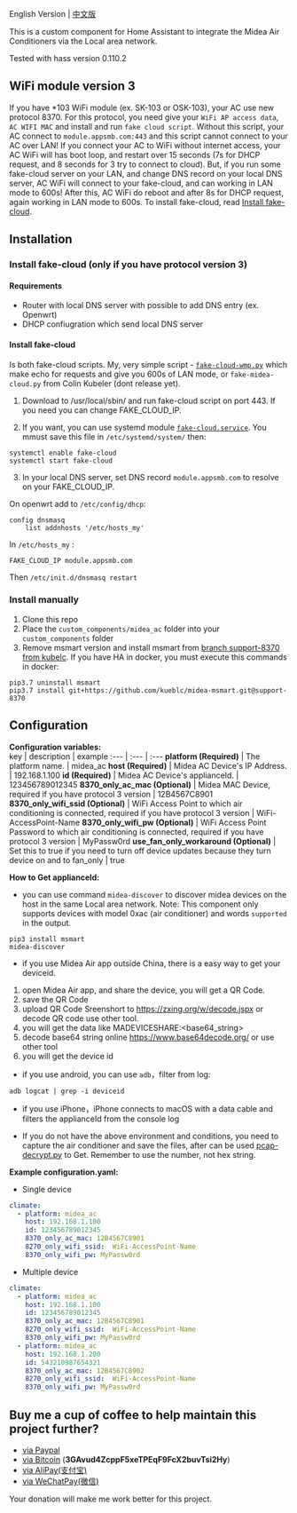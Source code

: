 
English Version | [中文版](./中文.md#)

This is a custom component for Home Assistant to integrate the Midea Air Conditioners via the Local area network.

Tested with hass version 0.110.2

## WiFi module version 3
If you have *103 WiFi module (ex. SK-103 or OSK-103), your AC use new protocol 8370. For this protocol, you need give your `WiFi AP access data`, `AC WIFI MAC` and install and run `fake cloud script`. Without this script, your AC connect to `module.appsmb.com:443` and this script cannot connect to your AC over LAN! If you connect your AC to WiFi without internet access, your AC WiFi will has boot loop, and restart over 15 seconds (7s for DHCP request, and 8 seconds for 3 try to connect to cloud).
But, if you run some fake-cloud server on your LAN, and change DNS record on your local DNS server, AC WiFi will connect to your fake-cloud, and can working in LAN mode to 600s! After this, AC WiFi do reboot and after 8s for DHCP request, again working in LAN mode to 600s. To install fake-cloud, read [Install fake-cloud](#Install-fake-cloud).

## Installation

### Install fake-cloud (only if you have protocol version 3)
#### Requirements
* Router with local DNS server with possible to add DNS entry (ex. Openwrt)
* DHCP confiugration which send local DNS server

#### Install fake-cloud
Is both fake-cloud scripts. My, very simple script - [`fake-cloud-wmp.py`](fake-cloud-wmp.py) which make echo for requests and give you 600s of LAN mode, or `fake-midea-cloud.py` from Colin Kubeler (dont release yet).

1. Download to /usr/local/sbin/ and run fake-cloud script on port 443. If you need you can change FAKE_CLOUD_IP.

2. If you want, you can use systemd module [`fake-cloud.service`](fake-cloud.service). You mmust save this file in `/etc/systemd/system/` then:
```
systemctl enable fake-cloud
systemctl start fake-cloud
```

3. In your local DNS server, set DNS record `module.appsmb.com` to resolve on your FAKE_CLOUD_IP. 

On openwrt add to `/etc/config/dhcp`:
```
config dnsmasq
    list addnhosts '/etc/hosts_my'
```
In `/etc/hosts_my` :
```
FAKE_CLOUD_IP module.appsmb.com
```
Then `/etc/init.d/dnsmasq restart`



### Install manually
1. Clone this repo
2. Place the `custom_components/midea_ac` folder into your `custom_components` folder
3. Remove msmart version and install msmart from [branch support-8370 from kubelc](https://github.com/kueblc/midea-msmart/tree/support-8370). If you have HA in docker, you must execute this commands in docker:
```
pip3.7 uninstall msmart
pip3.7 install git+https://github.com/kueblc/midea-msmart.git@support-8370
```



## Configuration

**Configuration variables:**  
key | description | example 
:--- | :--- | :---
**platform (Required)** | The platform name. | midea_ac
**host (Required)** | Midea AC Device's IP Address. | 192.168.1.100
**id (Required)** | Midea AC Device's applianceId. | 123456789012345
**8370_only_ac_mac (Optional)** | Midea MAC Device, required if you have protocol 3 version | 12B4567C8901
**8370_only_wifi_ssid (Optional)** | WiFi Access Point to which air conditioning is connected, required if you have protocol 3 version |  WiFi-AccessPoint-Name
**8370_only_wifi_pw (Optional)** | WiFi Access Point Password to which air conditioning is connected, required if you have protocol 3 version |  MyPassw0rd
**use_fan_only_workaround (Optional)** | Set this to true if you need to turn off device updates because they turn device on and to fan_only | true

**How to Get applianceId:**

- you can use command ```midea-discover``` to discover midea devices on the host in the same Local area network. Note: This component only supports devices with model 0xac (air conditioner) and words ```supported``` in the output.
```shell
pip3 install msmart
midea-discover
```

- if you use Midea Air app outside China, there is a easy way to get your deviceid.

1. open Midea Air app, and share the device, you will get a QR Code.
2. save the QR Code 
3. upload QR Code Sreenshort to https://zxing.org/w/decode.jspx or decode QR code use other tool.
4. you will get the data like MADEVICESHARE:<base64_string>
5. decode base64 string online https://www.base64decode.org/ or use other tool
6. you will get the device id

- if you use android, you can use ```adb```，filter from log:
```shell
adb logcat | grep -i deviceid
```

- if you use iPhone，iPhone connects to macOS with a data cable and filters the applianceId from the console log

- If you do not have the above environment and conditions, you need to capture the air conditioner and save the files, after can be used [pcap-decrypt.py](./pcap-decrypt.py#) to Get. Remember to use the number, not hex string.

**Example configuration.yaml:**
* Single device
```yaml
climate:
  - platform: midea_ac
    host: 192.168.1.100
    id: 123456789012345
    8370_only_ac_mac: 12B4567C8901
    8270_only_wifi_ssid:  WiFi-AccessPoint-Name
    8370_only_wifi_pw: MyPassw0rd
```
* Multiple device
```yaml
climate:
  - platform: midea_ac
    host: 192.168.1.100
    id: 123456789012345
    8370_only_ac_mac: 12B4567C8901
    8270_only_wifi_ssid:  WiFi-AccessPoint-Name
    8370_only_wifi_pw: MyPassw0rd
  - platform: midea_ac
    host: 192.168.1.200
    id: 543210987654321
    8370_only_ac_mac: 12B4567C8902
    8270_only_wifi_ssid:  WiFi-AccessPoint-Name
    8370_only_wifi_pw: MyPassw0rd
```

## Buy me a cup of coffee to help maintain this project further?

- [via Paypal](https://www.paypal.me/himaczhou)
- [via Bitcoin](bitcoin:3GAvud4ZcppF5xeTPEqF9FcX2buvTsi2Hy) (**3GAvud4ZcppF5xeTPEqF9FcX2buvTsi2Hy**)
- [via AliPay(支付宝)](https://i.loli.net/2020/05/08/nNSTAPUGDgX2sBe.png)
- [via WeChatPay(微信)](https://i.loli.net/2020/05/08/ouj6SdnVirDzRw9.jpg)

Your donation will make me work better for this project.
